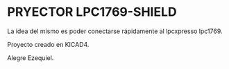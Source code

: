 # PRYECTOR LPC1769-SHIELD

La idea del mismo es poder conectarse rápidamente al lpcxpresso lpc1769.

Proyecto creado en KICAD4.

Alegre Ezequiel.
